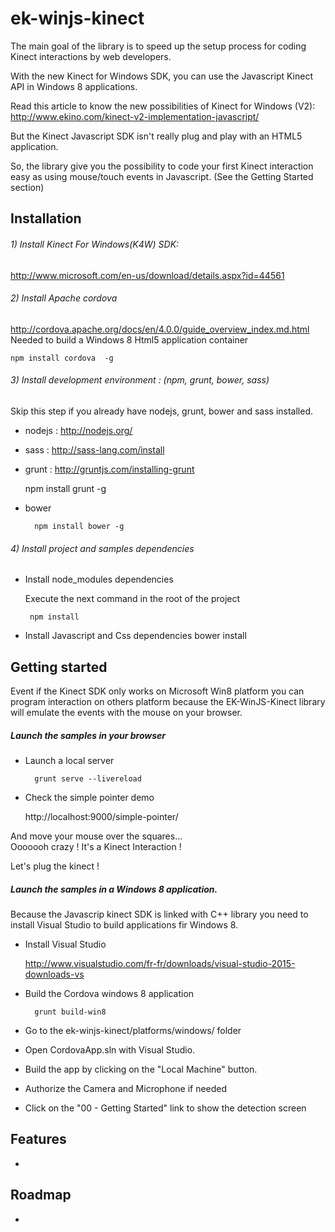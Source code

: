 # ek-winjs-kinect
The main goal of the library is to speed up the setup process
for coding Kinect interactions by web developers.

With the new Kinect for Windows SDK, you can use the Javascript
Kinect API in Windows 8 applications.

Read this article to know the new possibilities of Kinect for Windows (V2):
http://www.ekino.com/kinect-v2-implementation-javascript/

But the Kinect Javascript SDK isn't really plug and play with an HTML5 application.

So, the library give you the possibility to code your first Kinect interaction easy as
using mouse/touch events in Javascript. (See the Getting Started section)


## Installation

###### 1) Install Kinect For Windows(K4W) SDK:
http://www.microsoft.com/en-us/download/details.aspx?id=44561


###### 2) Install Apache cordova
http://cordova.apache.org/docs/en/4.0.0/guide_overview_index.md.html
Needed to build a Windows 8 Html5 application container

    npm install cordova  -g


###### 3) Install development environment : (npm, grunt, bower, sass)  
Skip this step if you already have nodejs, grunt, bower and sass installed.

- nodejs : http://nodejs.org/
    
    
- sass : http://sass-lang.com/install
    
- grunt :  http://gruntjs.com/installing-grunt
	
   	npm install grunt -g   

- bower

		npm install bower -g 


###### 4) Install project and samples dependencies
- Install node_modules dependencies

	Execute the next command in the root of the project
		
       npm install


- Install Javascript and Css dependencies
		bower install


## Getting started

Event if the Kinect SDK only works on Microsoft Win8 platform
you can program interaction on others platform because the EK-WinJS-Kinect library will emulate the events with the mouse on your browser.  

##### Launch the samples in your browser

- Launch a local server

		grunt serve --livereload
    
- Check the simple pointer demo

	http://localhost:9000/simple-pointer/

And move your mouse over the squares...  
Ooooooh crazy ! It's a Kinect Interaction !

Let's plug the kinect !

##### Launch the samples in a Windows 8 application.

Because the Javascrip kinect SDK is linked with
C++ library you need to install Visual Studio to build
applications fir Windows 8.


- Install Visual Studio

	http://www.visualstudio.com/fr-fr/downloads/visual-studio-2015-downloads-vs

- Build the Cordova windows 8 application

		grunt build-win8
        
- Go to the ek-winjs-kinect/platforms/windows/ folder
- Open CordovaApp.sln with Visual Studio.
- Build the app by clicking on the "Local Machine" button.
- Authorize the Camera and Microphone if needed
- Click on the  "00 - Getting Started" link to show the detection screen



## Features
-




## Roadmap
-
